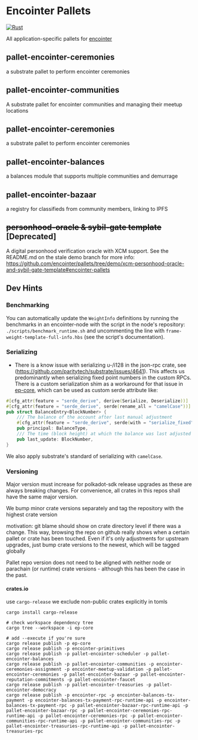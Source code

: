 # Encointer Pallets

[![Rust](https://github.com/encointer/pallets/actions/workflows/ci.yml/badge.svg)](https://github.com/encointer/pallets/actions/workflows/ci.yml)

All application-specific pallets for [encointer](https://encointer.org)

## pallet-encointer-ceremonies
a substrate pallet to perform encointer ceremonies

## pallet-encointer-communities
A substrate pallet for encointer communities and managing their meetup locations

## pallet-encointer-ceremonies
a substrate pallet to perform encointer ceremonies

## pallet-encointer-balances
a balances module that supports multiple communities and demurrage

## pallet-encointer-bazaar
a registry for classifieds from community members, linking to IPFS

## ~~personhood-oracle & sybil-gate template~~ [Deprecated]
A digital personhood verification oracle with XCM support. See the README.md on the stale demo branch for more info:
https://github.com/encointer/pallets/tree/demo/xcm-personhood-oracle-and-sybil-gate-template#encointer-pallets
## Dev Hints

### Benchmarking
You can automatically update the `WeightInfo` definitions by running the benchmarks in an encointer-node with the
script in the node's repository: `./scripts/benchmark_runtime.sh` and uncommenting the line with 
`frame-weight-template-full-info.hbs` (see the script's documentation).

### Serializing
* There is a know issue with serializing u-/i128 in the json-rpc crate, see (https://github.com/paritytech/substrate/issues/4641). 
This affects us predominantly when serializing fixed point numbers in the custom RPCs. There is a custom serialization
shim as a workaround for that issue in [ep-core](./primitives/core), which can be used as custom serde attribute like:

```rust
#[cfg_attr(feature = "serde_derive", derive(Serialize, Deserialize))]
#[cfg_attr(feature = "serde_derive", serde(rename_all = "camelCase"))]
pub struct BalanceEntry<BlockNumber> {
	/// The balance of the account after last manual adjustment
	#[cfg_attr(feature = "serde_derive", serde(with = "serialize_fixed"))]
	pub principal: BalanceType,
	/// The time (block height) at which the balance was last adjusted
	pub last_update: BlockNumber,
}
```

We also apply substrate's standard of serializing with `camelCase`.

### Versioning

Major version must increase for polkadot-sdk release upgrades as these are always breaking changes. For convenience, all crates in this repos shall have the same major version.

We bump minor crate versions separately and tag the repository with the highest crate version

motivation: git blame should show on crate directory level if there was a change. This way, browsing the repo on github really shows when a certain pallet or crate has been touched. Even if it's only adjustments for upstream upgrades, just bump crate versions to the newest, which will be tagged globally

Pallet repo version does not need to be aligned with neither node or parachain (or runtime) crate versions - although this has been the case in the past.

#### crates.io

use `cargo-release` we exclude non-public crates explicitly in tomls

```
cargo install cargo-release

# check workspace dependency tree
cargo tree --workspace -i ep-core

# add --execute if you're sure
cargo release publish -p ep-core
cargo release publish -p encointer-primitives
cargo release publish -p pallet-encointer-scheduler -p pallet-encointer-balances
cargo release publish -p pallet-encointer-communities -p encointer-ceremonies-assignment -p encointer-meetup-validation -p pallet-encointer-ceremonies -p pallet-encointer-bazaar -p pallet-encointer-reputation-commitments -p pallet-encointer-faucet
cargo release publish -p pallet-encointer-treasuries -p pallet-encointer-democracy
cargo release publish -p encointer-rpc -p encointer-balances-tx-payment -p encointer-balances-tx-payment-rpc-runtime-api -p encointer-balances-tx-payment-rpc -p pallet-encointer-bazaar-rpc-runtime-api -p pallet-encointer-bazaar-rpc -p pallet-encointer-ceremonies-rpc-runtime-api -p pallet-encointer-ceremonies-rpc -p pallet-encointer-communities-rpc-runtime-api -p pallet-encointer-communities-rpc -p pallet-encointer-treasuries-rpc-runtime-api -p pallet-encointer-treasuries-rpc
```

